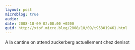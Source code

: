 ```yaml
---
layout: post
microblog: true
audio: 
date: 2008-10-09 02:00:00 +0200
guid: http://xtof.micro.blog/2008/10/09/t953019461.html
---
```

A la cantine on attend zuckerberg actuellement chez denisot
